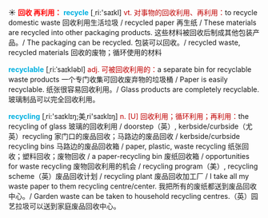 ☀ <font color="red">**回收 再利用：**</font>
<font color="sky blue">**recycle**</font> [͵ri:'saɪkl] 
<font color="#c00000">vt. 对事物的回收利用、再利用：</font>to recycle domestic waste 回收利用生活垃圾 / recycled paper 再生纸 / These materials are recycled into other packaging products. 这些材料被回收后制成其他包装产品。/ The packaging can be recycled. 包装可以回收。/ recycled waste, recycled materials 回收的废物；循环使用的材料

<font color="sky blue">**recyclable**</font> [ˌri:ˈsaɪkləbl]
<font color="#c00000">adj. 可被回收利用的：</font>a separate bin for recyclable waste products 一个专门收集可回收废弃物的垃圾桶 / Paper is easily recyclable. 纸张很容易回收利用。/ Glass products are completely recyclable. 玻璃制品可以完全回收利用。

<font color="sky blue">**recycling**</font> [ˌri:'saɪklɪŋ;美ˌri'saɪklɪŋ]
<font color="#c00000">n. [U] 回收利用；循环利用；再利用：</font>the recycling of glass 玻璃的回收利用 / doorstep（英）, kerbside/curbside（尤英）recycling 家门口的废品回收；马路边的废品回收 / kerbside/curbside recycling bins 马路边的废品回收箱 / paper, plastic, waste recycling 纸张回收；塑料回收；废物回收 / a paper-recycling bin 废纸回收箱 / opportunities for waste recycling 废物回收利用的机会 / recycling program（美）, recycling scheme（英）废品回收计划 / recycling plant 废品回收加工厂 / I take all my waste paper to them recycling centre/center. 我把所有的废纸都送到废品回收中心。/ Garden waste can be taken to household recycling centres.（英）园艺拉圾可以送到家庭废品回收中心。


